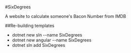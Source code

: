 #SixDegrees

A website to calculate someone's Bacon Number from IMDB


##Re-building templates

*  dotnet new sln --name SixDegrees
*  dotnet new angular --name SixDegrees
*  dotnet sln add SixDegrees

